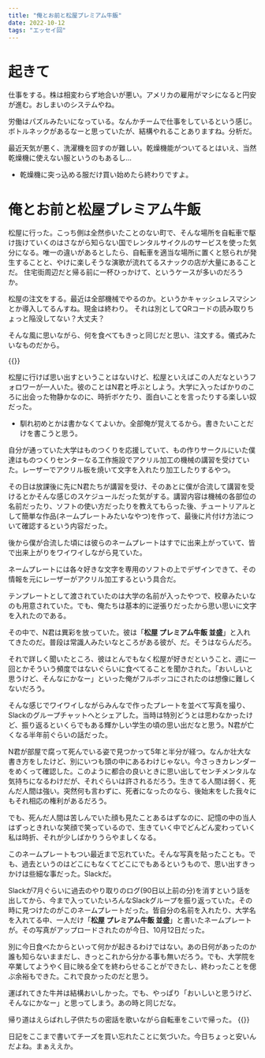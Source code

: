 ```yaml
---
title: "俺とお前と松屋プレミアム牛飯"
date: 2022-10-12
tags: "エッセイ回"
---
```


# 起きて
仕事をする。株は相変わらず地合いが悪い。アメリカの雇用がマシになると円安が進む。おしまいのシステムやね。

労働はパズルみたいになっている。なんかチームで仕事をしているという感じ。ボトルネックがあるなーと思っていたが、結構やれることありますね。分析だ。

最近天気が悪く、洗濯機を回すのが難しい。乾燥機能がついてるとはいえ、当然乾燥機に使えない服というのもあるし...
- 乾燥機に突っ込める服だけ買い始めたら終わりですよ。

# 俺とお前と松屋プレミアム牛飯

松屋に行った。こっち側は全然歩いたことのない町で、そんな場所を自転車で駆け抜けていくのはさながら知らない国でレンタルサイクルのサービスを使った気分になる。唯一の違いがあるとしたら、自転車を適当な場所に置くと怒られが発生することと、やけに楽しそうな演歌が流れてるスナックの店が大量にあることだ。
住宅街周辺だと帰る前に一杯ひっかけて、というケースが多いのだろうか。


松屋の注文をする。最近は全部機械でやるのか。というかキャッシュレスマシンとか導入してるんすね。現金は終わり。
それは別としてQRコードの読み取りちょっと陥没してない？大丈夫？

そんな風に思いながら、何を食べてもきっと同じだと思い、注文する。儀式みたいなものだから。

{{<tweet user="dango_bot" id="1580170709577277442">}}

松屋に行けば思い出すということはないけど、松屋といえばこの人だなというフォロワーが一人いた。彼のことはN君と呼ぶとしよう。大学に入ったばかりのころに出会った物静かなのに、時折ボケたり、面白いことを言ったりする楽しい奴だった。
- 馴れ初めとかは書かなくてよいか。全部俺が覚えてるから。書きたいことだけを書こうと思う。

自分が通っていた大学はものつくりを応援していて、もの作りサークルにいた僕達はものつくりセンターなる工作施設でアクリル加工の機械の講習を受けていた。レーザーでアクリル板を焼いて文字を入れたり加工したりするやつ。

その日は放課後に先にN君たちが講習を受け、そのあとに僕が合流して講習を受けるとかそんな感じのスケジュールだった気がする。講習内容は機械の各部位の名前だったり、ソフトの使い方だったりを教えてもらった後、チュートリアルとして簡単な作品(ネームプレートみたいなやつ)を作って、最後に片付け方法について確認するという内容だった。

後から僕が合流した頃には彼らのネームプレートはすでに出来上がっていて、皆で出来上がりをワイワイしながら見ていた。

ネームプレートには各々好きな文字を専用のソフトの上でデザインできて、その情報を元にレーザーがアクリル加工するという具合だ。

テンプレートとして渡されていたのは大学の名前が入ったやつで、校章みたいなのも用意されていた。でも、俺たちは基本的に逆張りだったから思い思いに文字を入れたのである。

その中で、N君は異彩を放っていた。彼は「**松屋 プレミアム牛飯 並盛**」と入れてきたのだ。普段は常識人みたいなところがある彼が、だ。そうはならんだろ。

それで詳しく聞いたところ、彼はとんでもなく松屋が好きだということ、週に一回とかそういう頻度ではないぐらいに食べてることを聞かされた。「おいしいと思うけど、そんなにかなー」といった俺がフルボッコにされたのは想像に難しくないだろう。

そんな感じでワイワイしながらみんなで作ったプレートを並べて写真を撮り、Slackのグループチャットへとシェアした。当時は特別どうとは思わなかったけど、振り返るといくらでもある輝かしい学生の頃の思い出だなと思う。N君が亡くなる半年前ぐらいの話だった。


N君が部屋で腐って死んでいる姿で見つかって5年と半分が経つ。なんか壮大な書き方をしたけど、別にいつも頭の中にあるわけじゃない。今さっきカレンダーをめくって確認した。このように都合の良いときに思い出してセンチメンタルな気持ちになるわけだが、それぐらいは許されるだろう。生きてる人間は弱く、死んだ人間は強い。突然何も言わずに、死者になったのなら、後始末をした我々にもそれ相応の権利があるだろう。

でも、死んだ人間は苦しんでいた顔も見たことあるはずなのに、記憶の中の当人はずっときれいな笑顔で笑っているので、生きていく中でどんどん変わっていく私は時折、それが少しばかりうらやましくなる。

このネームプレートもつい最近まで忘れていた。そんな写真を貼ったことも。でも、過去というのはどこにもなくてどこにでもあるというもので、思い出すきっかけは些細な事だった。Slackだ。

Slackが7月ぐらいに過去のやり取りのログ(90日以上前の分)を消すという話を出してから、今まで入っていたいろんなSlackグループを振り返っていた。その時に見つけたのがこのネームプレートだった。皆自分の名前を入れたり、大学名を入れてる中、一人だけ「**松屋 プレミアム牛飯 並盛**」と書いたネームプレートが。その写真がアップロードされたのが今日、10月12日だった。

別に今日食べたからといって何かが起きるわけではない。あの日何があったのか誰も知らないままだし、きっとこれから分かる事も無いだろう。でも、大学院を卒業してようやく目に映る全てを終わらせることができたし、終わったことを偲ぶ余裕もできた。これで良かったのだと思う。

運ばれてきた牛丼は結構おいしかった。でも、やっぱり「おいしいと思うけど、そんなにかなー」と思ってしまう。あの時と同じだな。

帰り道はえらばれし子供たちの密話を歌いながら自転車をこいで帰った。
{{<youtube FFIhw2Iz2QU>}}

日記をここまで書いてチーズを買い忘れたことに気づいた。今日ちょっと安いんだよね。まぁええか。